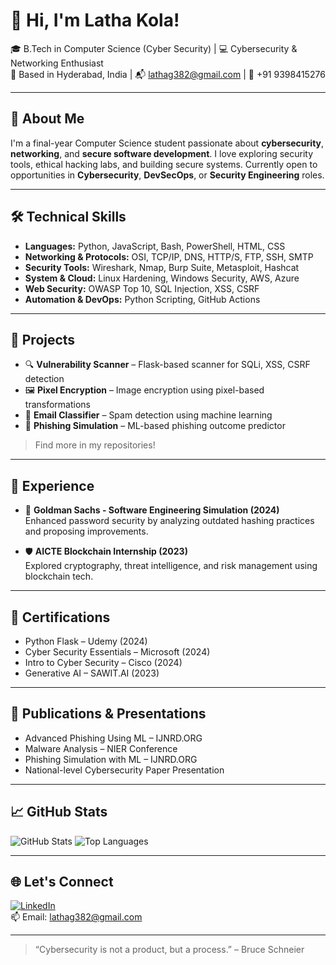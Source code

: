 # 👋 Hi, I'm Latha Kola!

🎓 B.Tech in Computer Science (Cyber Security) | 💻 Cybersecurity & Networking Enthusiast  
📍 Based in Hyderabad, India | 📬 lathag382@gmail.com | 📱 +91 9398415276  

---

## 🔐 About Me

I'm a final-year Computer Science student passionate about **cybersecurity**, **networking**, and **secure software development**. I love exploring security tools, ethical hacking labs, and building secure systems. Currently open to opportunities in **Cybersecurity**, **DevSecOps**, or **Security Engineering** roles.

---

## 🛠️ Technical Skills

- **Languages:** Python, JavaScript, Bash, PowerShell, HTML, CSS  
- **Networking & Protocols:** OSI, TCP/IP, DNS, HTTP/S, FTP, SSH, SMTP  
- **Security Tools:** Wireshark, Nmap, Burp Suite, Metasploit, Hashcat  
- **System & Cloud:** Linux Hardening, Windows Security, AWS, Azure  
- **Web Security:** OWASP Top 10, SQL Injection, XSS, CSRF  
- **Automation & DevOps:** Python Scripting, GitHub Actions  

---

## 🚀 Projects

- 🔍 **Vulnerability Scanner** – Flask-based scanner for SQLi, XSS, CSRF detection  
- 🖼️ **Pixel Encryption** – Image encryption using pixel-based transformations  
- 📧 **Email Classifier** – Spam detection using machine learning  
- 🎣 **Phishing Simulation** – ML-based phishing outcome predictor  

> Find more in my repositories!

---

## 🧪 Experience

- 🏢 **Goldman Sachs - Software Engineering Simulation (2024)**  
  Enhanced password security by analyzing outdated hashing practices and proposing improvements.

- 🛡️ **AICTE Blockchain Internship (2023)**  
  Explored cryptography, threat intelligence, and risk management using blockchain tech.

---

## 📜 Certifications

- Python Flask – Udemy (2024)  
- Cyber Security Essentials – Microsoft (2024)  
- Intro to Cyber Security – Cisco (2024)  
- Generative AI – SAWIT.AI (2023)

---

## 📝 Publications & Presentations

- Advanced Phishing Using ML – IJNRD.ORG  
- Malware Analysis – NIER Conference  
- Phishing Simulation with ML – IJNRD.ORG  
- National-level Cybersecurity Paper Presentation

---

## 📈 GitHub Stats

![GitHub Stats](https://github-readme-stats.vercel.app/api?username=KLGOUD&show_icons=true&theme=radical)
![Top Languages](https://github-readme-stats.vercel.app/api/top-langs/?username=KLGOUD&layout=compact&theme=radical)

---

## 🌐 Let's Connect

[![LinkedIn](https://img.shields.io/badge/LinkedIn-blue?style=flat&logo=linkedin)](https://www.linkedin.com/in/your-profile)  
📫 Email: lathag382@gmail.com  

---

> “Cybersecurity is not a product, but a process.” – Bruce Schneier  


<!--
**KLGOUD/KLGOUD** is a ✨ _special_ ✨ repository because its `README.md` (this file) appears on your GitHub profile.

Here are some ideas to get you started:

- 🔭 I’m currently working on ...
- 🌱 I’m currently learning ...
- 👯 I’m looking to collaborate on ...
- 🤔 I’m looking for help with ...
- 💬 Ask me about ...
- 📫 How to reach me: ...
- 😄 Pronouns: ...
- ⚡ Fun fact: ...
-->
